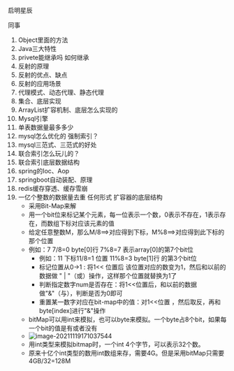 启明星辰

同事

1. Object里面的方法
2. Java三大特性
3. privete能继承吗 如何继承
4. 反射的原理
5. 反射的优点、缺点
6. 反射的应用场景
7. 代理模式、动态代理、静态代理
8. 集合、底层实现
9. ArrayList扩容机制、底层怎么实现的
10. Mysql引擎
11. 单表数据量最多多少 
12. mysql怎么优化的  强制索引？
13. mysql三范式、三范式的好处
14. 联合索引怎么玩儿的？
15. 联合索引底层数据结构
16. spring的Ioc、Aop
17. springboot自动装配、原理
18. redis缓存穿透、缓存雪崩
19. 一亿个整数的数据量去重 任何形式  扩容器的底层结构
    - 采用Bit-Map来解
    - 用一个bit位来标记某个元素，每一位表示一个数，0表示不存在，1表示存在，而数组下标对应该元素的值 
    - 给定任意整数M，那么M/8==>对应得到下标，M%8==>对应得到此下标的那个位置
    - 例如：7  7/8=0 byte[0]行 7%8=7 表示array[0]的第7个bit位
      - 例如：11    下标11/8=1   位置 11%8=3              byte[1]行 的第3个bit位
      - 标记位置从0->1 : 将1<< 位置后  该位置对应的数变为1，然后和以前的数据做 " | "（或）操作，这样那个位置就替换为1了
      - 判断指定数字num是否存在：将1<<位置后，和以前的数据做"&"（与），判断是否为0即可
      - 重置某一数字对应在bit-map中的值：对1<<位置 ，然后取反，再和byte[index]进行"&"操作
    - bitMap可以用int来模拟，也可以byte来模拟。一个byte占8个bit，如果每一个bit的值是有或者没有
    - ![image-20211119171037544](C:\Users\2521573\AppData\Roaming\Typora\typora-user-images\image-20211119171037544.png)
    - 用int类型来模拟bitmap时，一个int 4个字节，可以表示32个数。
    - 原来十亿个int类型的数用int数组来存，需要4G。但是采用bitMap只需要4GB/32=128M























